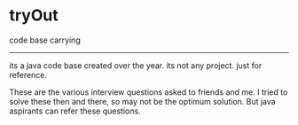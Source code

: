 tryOut
=====

code base carrying
*******
its a java code base created over the year. its not any project. just for reference.

These are the various interview questions asked to friends and me.
I tried to solve these then and there, so may not be the optimum solution.
But java aspirants can refer these questions.
